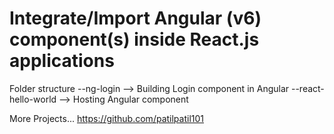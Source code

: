 # Integrate/Import Angular (v6) component(s) inside React.js applications

Folder structure
 --ng-login --> Building Login component in Angular
 --react-hello-world --> Hosting Angular component
 
More Projects...
https://github.com/patilpatil101
 

